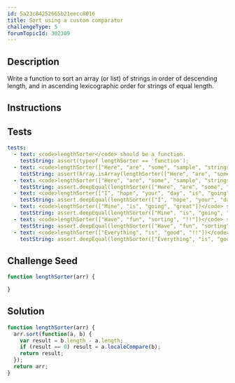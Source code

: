 ```yaml
---
id: 5a23c84252665b21eecc8016
title: Sort using a custom comparator
challengeType: 5
forumTopicId: 302309
---
```


## Description

<section id='description'>

Write a function to sort an array (or list) of strings in order of descending length, and in ascending lexicographic order for strings of equal length.

</section>

## Instructions

<section id='instructions'>

</section>

## Tests

<section id='tests'>

```yml
tests:
  - text: <code>lengthSorter</code> should be a function.
    testString: assert(typeof lengthSorter == 'function');
  - text: <code>lengthSorter(["Here", "are", "some", "sample", "strings", "to", "be", "sorted"])</code> should return an array.
    testString: assert(Array.isArray(lengthSorter(["Here", "are", "some", "sample", "strings", "to", "be", "sorted"])));
  - text: <code>lengthSorter(["Here", "are", "some", "sample", "strings", "to", "be", "sorted"])</code> should return <code>["strings", "sample", "sorted", "Here", "some", "are", "be", "to"]</code>.
    testString: assert.deepEqual(lengthSorter(["Here", "are", "some", "sample", "strings", "to", "be", "sorted"]), ["strings", "sample", "sorted", "Here", "some", "are", "be", "to"]);
  - text: <code>lengthSorter(["I", "hope", "your", "day", "is", "going", "good", "?"])</code> should return <code>["going", "good", "hope", "your", "day", "is", "?","I"]</code>.
    testString: assert.deepEqual(lengthSorter(["I", "hope", "your", "day", "is", "going", "good", "?"]), ["going", "good", "hope", "your", "day", "is", "?","I"]);
  - text: <code>lengthSorter(["Mine", "is", "going", "great"])</code> should return <code>["going", "great", "Mine", "is"]</code>.
    testString: assert.deepEqual(lengthSorter(["Mine", "is", "going", "great"]), ["going", "great", "Mine", "is"]);
  - text: <code>lengthSorter(["Have", "fun", "sorting", "!!"])</code> should return <code>["sorting", "Have", "fun", "!!"]</code>.
    testString: assert.deepEqual(lengthSorter(["Have", "fun", "sorting", "!!"]), ["sorting", "Have", "fun", "!!"]);
  - text: <code>lengthSorter(["Everything", "is", "good", "!!"])</code> should return <code>["Everything", "good", "!!", "is"]</code>.
    testString: assert.deepEqual(lengthSorter(["Everything", "is", "good", "!!"]), ["Everything", "good", "!!", "is"]);
```

</section>

## Challenge Seed

<section id='challengeSeed'>
<div id='js-seed'>

```js
function lengthSorter(arr) {

}
```

</div>

</section>

## Solution

<section id='solution'>

```js
function lengthSorter(arr) {
  arr.sort(function(a, b) {
    var result = b.length - a.length;
    if (result == 0) result = a.localeCompare(b);
    return result;
  });
  return arr;
}
```

</section>
